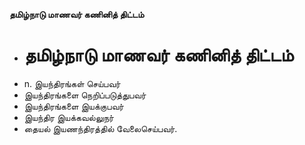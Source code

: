 **தமிழ்நாடு மாணவர் கணினித் திட்டம்**
- # தமிழ்நாடு மாணவர் கணினித் திட்டம்
- n. இயந்திரங்கள் செய்பவர்
- இயந்திரங்களை நெறிப்படுத்துபவர்
- இயந்திரங்களை இயக்குபவர்
- இயந்திர இயக்கவல்லுநர்
- தையல் இயணந்திரத்தில் வேலைசெய்பவர்.

